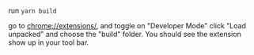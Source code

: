 run `yarn build`

go to [chrome://extensions/](chrome://extensions/), and toggle on "Developer Mode"
click "Load unpacked" and choose the "build" folder. You should see the extension show up in your tool bar.